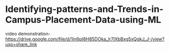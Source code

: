 # Identifying-patterns-and-Trends-in-Campus-Placement-Data-using-ML

video demonstration-https://drive.google.com/file/d/1in6pI8H85DOka_lr7IXbBxg5xQgkJ_J-/view?usp=share_link
